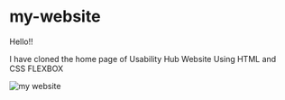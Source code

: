 # my-website
Hello!!

I have cloned the home page of Usability Hub Website Using HTML and CSS FLEXBOX 


![my website](https://user-images.githubusercontent.com/60722664/227451281-31e19cc2-bf6d-4955-a249-9bbf15b02407.JPG)

